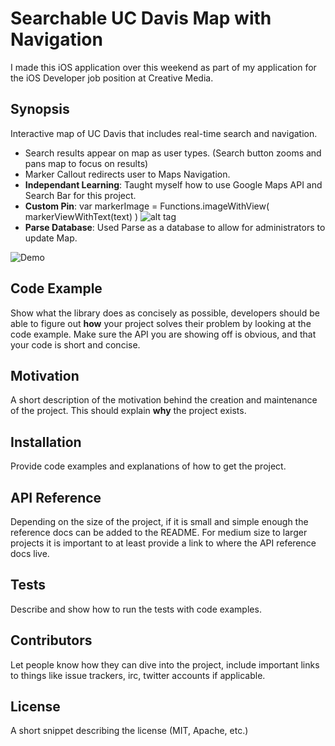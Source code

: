 # Searchable UC Davis Map with Navigation
I made this iOS application over this weekend as part of my application for the iOS Developer job position at Creative Media.

## Synopsis

Interactive map of UC Davis that includes real-time search and navigation.
- Search results appear on map as user types. (Search button zooms and pans map to focus on results)
- Marker Callout redirects user to Maps Navigation.  
- **Independant Learning**: Taught myself how to use Google Maps API and Search Bar for this project.
- **Custom Pin**: var markerImage = Functions.imageWithView( markerViewWithText(text) )
![alt tag](https://github.com/fantaandcrackers/CM_Portfolio/blob/master/Illustrations/MakeMarker.png)
- **Parse Database**: Used Parse as a database to allow for administrators to update Map.

![Demo](http://giant.gfycat.com/LateGranularFossa.gif)

## Code Example

Show what the library does as concisely as possible, developers should be able to figure out **how** your project solves their problem by looking at the code example. Make sure the API you are showing off is obvious, and that your code is short and concise.

## Motivation

A short description of the motivation behind the creation and maintenance of the project. This should explain **why** the project exists.

## Installation

Provide code examples and explanations of how to get the project.

## API Reference

Depending on the size of the project, if it is small and simple enough the reference docs can be added to the README. For medium size to larger projects it is important to at least provide a link to where the API reference docs live.

## Tests

Describe and show how to run the tests with code examples.

## Contributors

Let people know how they can dive into the project, include important links to things like issue trackers, irc, twitter accounts if applicable.

## License

A short snippet describing the license (MIT, Apache, etc.)